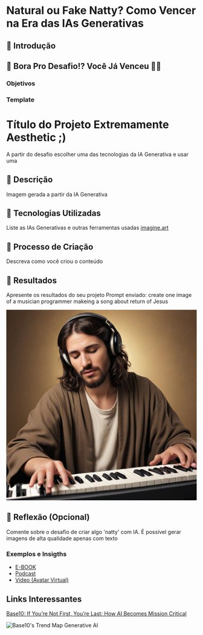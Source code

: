 # Natural ou Fake Natty? Como Vencer na Era das IAs Generativas

## 🚀 Introdução

## 🎯 Bora Pro Desafio!? Você Já Venceu 💪🤓

### Objetivos


### Template

# Título do Projeto Extremamente Aesthetic ;)
A partir do desafio escolher uma das tecnologias da IA Generativa e usar uma
## 📒 Descrição
Imagem gerada a partir da IA Generativa

## 🤖 Tecnologias Utilizadas
Liste as IAs Generativas e outras ferramentas usadas
[imagine.art](https://www.imagine.art/)
## 🧐 Processo de Criação
Descreva como você criou o conteúdo

## 🚀 Resultados
Apresente os resultados do seu projeto
Prompt enviado: create one image of a musician programmer makeing a song about return of Jesus

![<alt-text>](https://github.com/cbcarlos07/lab-natty-or-not/blob/main/exemplos/a47f19d5-2da3-4ff0-8b77-d8cfa03d2e5a.png)


## 💭 Reflexão (Opcional)
Comente sobre o desafio de criar algo 'natty' com IA.
É possível gerar imagens de alta qualidade apenas com texto

### Exemplos e Insigths

- [E-BOOK](/exemplos/E-BOOK.md)
- [Podcast](/exemplos/PODCAST.md)
- [Vídeo (Avatar Virtual)](/exemplos/VIDEO.md)

## Links Interessantes

[Base10: If You’re Not First, You’re Last: How AI Becomes Mission Critical](https://base10.vc/post/generative-ai-mission-critical/)

![Base10's Trend Map Generative AI](https://github.com/digitalinnovationone/lab-natty-or-not/assets/730492/f4df26e8-f8f7-4419-8252-c69d73ea930c)

